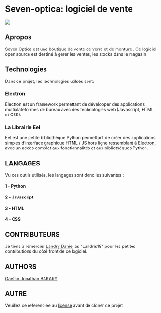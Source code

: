 # Seven-optica: logiciel de vente
<img align="center" src="https://gaetan1903.github.io/images/projet1.png">

## Apropos 

Seven Optica est une boutique de vente de verre et de monture .
Ce logiciel open source est destiné à gerer les ventes, les stocks dans le magasin



## Technologies 

Dans ce projet, les technologies utilsés sont: 
### Electron 
Electron est un framework permettant de développer des applications multiplateformes de bureau avec des technologies web (Javascript, HTML et CSS). 

### La Librairie Eel 
Eel est une petite bibliothèque Python permettant de créer des applications simples d’interface graphique HTML / JS hors ligne ressemblant à Electron, avec un accès complet aux fonctionnalités et aux bibliothèques Python.



## LANGAGES
Vu ces outils utilisés, les langages sont donc les suivantes :
  #### 1 - Python
  #### 2 - Javascript 
  #### 3 - HTML 
  #### 4 - CSS
  
  
  
##  CONTRIBUTEURS
Je tiens à remercier [Landry Daniel](https://github.com/Landris18) as "Landris18" pour les petites contributions du côté front de ce logicieL.



## AUTHORS 
 [Gaetan Jonathan BAKARY](https://gaetan1903.github.io)
 
 
## AUTRE 
Veuillez ce referenciee au [license](https://raw.githubusercontent.com/gaetan1903/Seven-Optica/master/License) avant de cloner ce projet
